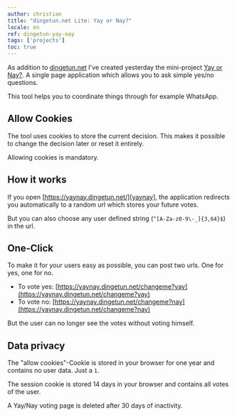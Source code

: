 ```yaml
---
author: christian
title: "dingetun.net Lite: Yay or Nay?"
locale: en
ref: dingetun-yay-nay
tags: ['projects']
toc: true
---
```


As addition to [dingetun.net][dingetun] I've created yesterday the
mini-project [Yay or Nay?][yaynay]. A single page application
which allows you to ask simple yes/no questions.

This tool helps you to coordinate things through for example WhatsApp.

[dingetun]: https://dingetun.net/
[yaynay]: https://yaynay.dingetun.net/

## Allow Cookies

The tool uses cookies to store the current decision. This makes it
possible to change the decision later or reset it entirely.

Allowing cookies is mandatory.

## How it works

If you open [https://yaynay.dingetun.net/][yaynay], the application redirects
you automatically to a random url which stores your future votes.

But you can also choose any user defined string (`^[A-Za-z0-9\-_]{3,64}$`)
in the url.

## One-Click

To make it for your users easy as possible, you can post two urls.
One for yes, one for no.

- To vote yes: [https://yaynay.dingetun.net/changeme?yay](https://yaynay.dingetun.net/changeme?yay)
- To vote no: [https://yaynay.dingetun.net/changeme?nay](https://yaynay.dingetun.net/changeme?nay)

But the user can no longer see the votes without voting himself.

## Data privacy

The "allow cookies"-Cookie is stored in your browser for one year and contains no
user data. Just a `1`.

The session cookie is stored 14 days in your browser and contains all votes
of the user.

A Yay/Nay voting page is deleted after 30 days of inactivity.
